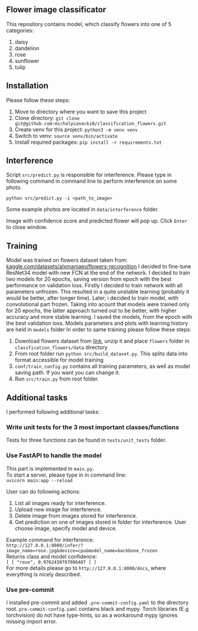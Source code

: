 ## Flower image classificator



This repository contains model, which classify flowers into one of 5 categories:
1. daisy
2. dandelion
3. rose
4. sunflower
5. tulip


## Installation

Please follow these steps:

1. Move to directory where you want to save this project
1. Clone directory: `git clone git@github.com:michalpiasecki0/classification_flowers.git`
2. Create venv for this project: `python3 -m venv venv`
3. Switch to venv: `source venv/bin/activate`
3. Install required packages: `pip install -r requirements.txt`


## Interference

Script `src/predict.py` is responsible for interference.
Please type in following command in command line to perform interference on some photo.

`python src/predict.py -i <path_to_image>`

Some example photos are located in `data/interference` folder.

Image with confidence score and predicted flower will pop up. Click `Enter` to close window.

## Training 

Model was trained on flowers dataset taken from: [kaggle.com/datasets/alxmamaev/flowers-recognition](https://www.kaggle.com/datasets/alxmamaev/flowers-recognition)
I decided to fine-tune ResNet34 model with new FCN at the end of the network. I decided to train two models for 20 epochs, saving version from epoch with the best performance on validation loss. Firstly I decided to train network with all parameters unfrozen. This resulted in a quite unstable learning (probably it would be better, after longer time). Later, i decided to train model, with convolutional part frozen. Taking into acount that models were trained only for 20 epochs, the latter approach turned out to be better, with higher accuracy and more stable learning. I saved the models, from the epoch with the best validation loss. Models parameters and plots with learning history are held in `models` folder
In order to same training please follow these steps:

1. Download flowers dataset from [link](https://www.kaggle.com/datasets/alxmamaev/flowers-recognition), unzip it and 
place `flowers` folder  in `classfication_flowers/data` directory
2. From root folder run `python src/build_dataset.py`. This splits data into format accessible for model training
3. `conf/train_config.py` contains all training parameters, as well as model saving path. If you want you can change it.
4. Run `src/train.py` from root folder.


## Additional tasks
I performed following additional tasks:
### Write unit tests for the 3 most important classes/functions
  Tests for three functions can be found in `tests/unit_tests` folder.
### Use FastAPI to handle the model
This part is implemented in `main.py`.  
To start a server, please type in in command line:  
`uvicorn main:app --reload`

User can do following actions:
1. List all images ready for interference.
2. Upload new image for interference.
3. Delete image from images stored for interference.
4. Get prediction on one of images stored in folder for interference. User choose image, specify model and device.

Example command for interference:  
`http://127.0.0.1:8000/infer/?image_name=rose.jpg&device=cpu&model_name=backbone_frozen`  
Returns class and model confidence:  
`[
  [
    "rose",
    0.9762430787086487
  ]
]
`  
For more details please go to `http://127.0.0.1:8000/docs`, where everything is nicely described.


### Use pre-commit
I installed pre-commit and added `.pre-commit-config.yaml`  to the directory root.
`pre-commit-config.yaml` contains black and mypy. Torch libraries (E.g torchvision) do not
have type-hints, so as a workaround mypy ignores missing import error.


